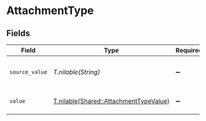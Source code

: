# AttachmentType


## Fields

| Field                                                                                | Type                                                                                 | Required                                                                             | Description                                                                          | Example                                                                              |
| ------------------------------------------------------------------------------------ | ------------------------------------------------------------------------------------ | ------------------------------------------------------------------------------------ | ------------------------------------------------------------------------------------ | ------------------------------------------------------------------------------------ |
| `source_value`                                                                       | *T.nilable(String)*                                                                  | :heavy_minus_sign:                                                                   | The source value of the attachment type.                                             | Resume                                                                               |
| `value`                                                                              | [T.nilable(Shared::AttachmentTypeValue)](../../models/shared/attachmenttypevalue.md) | :heavy_minus_sign:                                                                   | The type of the attachment.                                                          | resume                                                                               |